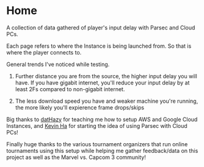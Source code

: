 # Home

A collection of data gathered of player's input delay with Parsec and Cloud PCs. 


Each page refers to where the Instance is being launched from. So that is where the player connects to.

General trends I've noticed while testing. 

1. Further distance you are from the source, the higher input delay you will have. 
If you have gigabit internet, you'll reduce your input delay by at least 2Fs compared to non-gigabit internet.

2. The less download speed you have and weaker machine you're running, the more likely you'll expierence frame drops/skips


Big thanks to [datHazy](https://twitter.com/datHazy) for teaching me how to setup AWS and Google Cloud Instances, and [Kevin Ha](https://twitter.com/_Kevin_Ha) for starting the idea of using Parsec with Cloud PCs!

Finally huge thanks to the various tournament organizers that run online tournaments using this setup while helping me gather feedback/data on this project as well as the Marvel vs. Capcom 3 community! 
